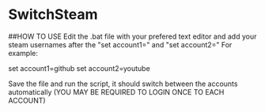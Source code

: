 # SwitchSteam
##HOW TO USE
Edit the .bat file with your prefered text editor and add your steam usernames after the "set account1=" and "set account2="
For example:

set account1=github
set account2=youtube

Save the file and run the script, it should switch between the accounts automatically (YOU MAY BE REQUIRED TO LOGIN ONCE TO EACH ACCOUNT)
